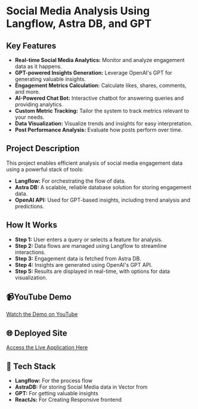 # Social Media Analysis Using Langflow, Astra DB, and GPT

## Key Features
- **Real-time Social Media Analytics:** Monitor and analyze engagement data as it happens.
- **GPT-powered Insights Generation:** Leverage OpenAI's GPT for generating valuable insights.
- **Engagement Metrics Calculation:** Calculate likes, shares, comments, and more.
- **AI-Powered Chat Bot:** Interactive chatbot for answering queries and providing analytics.
- **Custom Metric Tracking:** Tailor the system to track metrics relevant to your needs.
- **Data Visualization:** Visualize trends and insights for easy interpretation.
- **Post Performance Analysis:** Evaluate how posts perform over time.


## Project Description
This project enables efficient analysis of social media engagement data using a powerful stack of tools:
- **Langflow:** For orchestrating the flow of data.
- **Astra DB:** A scalable, reliable database solution for storing engagement data.
- **OpenAI API:** Used for GPT-based insights, including trend analysis and predictions.


## How It Works
- **Step 1:** User enters a query or selects a feature for analysis.
- **Step 2:** Data flows are managed using Langflow to streamline interactions.
- **Step 3:** Engagement data is fetched from Astra DB.
- **Step 4:** Insights are generated using OpenAI's GPT API.
- **Step 5:** Results are displayed in real-time, with options for data visualization.

## 📹YouTube Demo
[Watch the Demo on YouTube](https://youtu.be/t_ELTDk27I8)

## 🌐 Deployed Site
[Access the Live Application Here](https://findcoder.vercel.app/)

## 💾 Tech Stack
- **Langflow:** For the process flow
- **AstraDB:** For storing Social Media data in Vector from
- **GPT:** For getting valuable insights
- **ReactJs:** For Creating Responsive frontend
